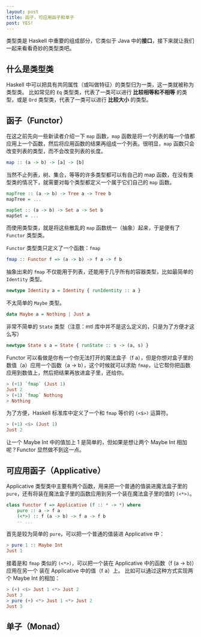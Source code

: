 ```yaml
---
layout: post
title: 函子，可应用函子和单子
post: YES!
---
```


类型类是 Haskell 中重要的组成部分，它类似于 Java 中的**接口**，接下来就让我们一起来看看奇妙的类型类吧。

## 什么是类型类

Haskell 中可以把具有共同属性（或叫做特征）的类型归为一类，这一类就被称为类型类。
比如常见的 `Eq` 类型类，代表了一类可以进行 **比较相等和不相等** 的类型，或是 `Ord` 类型类，代表了一类可以进行 **比较大小** 的类型。

## 函子（Functor）

在这之前先向一些新读者介绍一下 `map` 函数，`map` 函数是将一个列表的每一个值都应用上一个函数，然后将应用函数的结果再组成一个列表。很明显，`map` 函数只会改变列表的类型，而不会改变列表的长度。

```haskell
map :: (a -> b) -> [a] -> [b]
```

当然不止列表，树、集合，等等的许多类型都可以有自己的 map 函数，在没有类型类的情况下，就需要对每个类型都定义一个属于它们自己的 `map` 函数。

```haskell
mapTree :: (a -> b) -> Tree a -> Tree b
mapTree = ...

mapSet :: (a -> b) -> Set a -> Set b
mapSet = ...
```

而使用类型类，就是将这些散乱的 `map` 函数统一（抽象）起来，于是便有了 `Functor` 类型类。

`Functor` 类型类只定义了一个函数：`fmap`

```haskell
fmap :: Functor f => (a -> b) -> f a -> f b
```

抽象出来的 `fmap` 不仅能用于列表，还能用于几乎所有的容器类型，比如最简单的 `Identity` 类型。

```haskell
newtype Identity a = Identity { runIdentity :: a }
```

不太简单的 `Maybe` 类型。

```haskell
data Maybe a = Nothing | Just a
```

非常不简单的 `State` 类型（注意：mtl 库中并不是这么定义的，只是为了方便才这么写）

```haskell
newtype State s a = State { runState :: s -> (a, s) }
```

Functor 可以看做是你有一个你无法打开的魔法盒子（f a），但是你想对盒子里的数值（a）应用一个函数（a -> b），这个时候就可以求助 `fmap`，让它帮你把函数应用到数值上，然后把结果再放进盒子里，还给你。

```haskell
> (+1) `fmap` (Just 1)
Just 2
> (+1) `fmap` Nothing
> Nothing
```

为了方便，Haskell 标准库中定义了一个和 `fmap` 等价的 `(<$>)` 运算符。

```haskell
> (+1) <$> (Just 1)
Just 2
```

让一个 Maybe Int 中的值加上 1 是简单的，但如果是想让两个 Maybe Int 相加呢？Functor 显然做不到这一点。

## 可应用函子（Applicative）

Applicative 类型类中主要有两个函数，用来把一个普通的值装进魔法盒子里的 `pure`，还有将装在魔法盒子里的函数应用到另一个装在魔法盒子里的值的 `(<*>)`。

```haskell
class Functor f => Applicative (f :: * -> *) where
    pure :: a -> f a
    (<*>) :: f (a -> b) -> f a -> f b
    -- ...
```

首先是较为简单的 `pure`，可以把一个普通的值装进 Applicative 中：

```haskell
> pure 1 :: Maybe Int
Just 1
```

接着是和 `fmap` 类似的 `(<*>)`，可以把一个装在 Applicative 中的函数（f (a -> b)）应用在另一个 装在 Applicative 中的值（f a）上。
比如可以通过这种方式实现两个 Maybe Int 的相加：

```haskell
> (+) <$> Just 1 <*> Just 2
Just 3
> pure (+) <*> Just 1 <*> Just 2
Just 3
```

## 单子（Monad）

